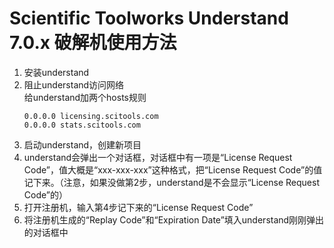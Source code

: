 # Scientific Toolworks Understand 7.0.x 破解机使用方法


1. 安装understand
2. 阻止understand访问网络  
    给understand加两个hosts规则  
    ```hosts
    0.0.0.0 licensing.scitools.com
    0.0.0.0 stats.scitools.com
    ```
3. 启动understand，创建新项目
4. understand会弹出一个对话框，对话框中有一项是“License Request Code”，值大概是“xxx-xxx-xxx”这种格式，把“License Request Code”的值记下来。（注意，如果没做第2步，understand是不会显示“License Request Code”的）
5. 打开注册机，输入第4步记下来的“License Request Code”
6. 将注册机生成的“Replay Code”和“Expiration Date”填入understand刚刚弹出的对话框中
